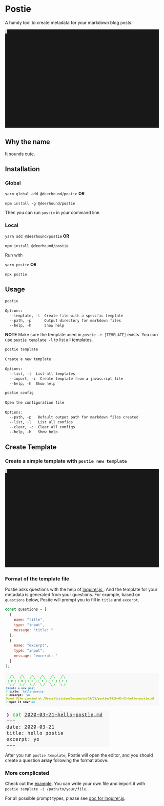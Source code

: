 # Postie

A handy tool to create metadata for your markdown blog posts.

![Demo](./doc/demo.svg)

## Why the name

It sounds cute.

## Installation

### Global

`yarn global add @deerhound/postie` **OR**

`npm install -g @deerhound/postie`

Then you can run `postie` in your command line.

### Local

`yarn add @deerhound/postie` **OR**

`npm install @deerhound/postie`

Run with

`yarn postie` **OR**

`npx postie`

## Usage

```
postie

Options:
  --template, -t  Create file with a specific template
  --path, -p      Output directory for markdown files
  --help, -h      Show help
```

**NOTE** Make sure the template used in `postie -t [TEMPLATE]` exists. You can use `postie template -l` to list all templates.

```
postie template

Create a new template

Options:
  --list, -l  List all templates
  --import, -i  Create template from a javascript file
  --help, -h  Show help
```

```
postie config

Open the configuration file

Options:
  --path, -p   Default output path for markdown files created
  --list, -l   List all configs
  --clear, -c  Clear all configs
  --help, -h   Show help
```

## Create Template

### Create a simple template with `postie new template`

![create-templae](./doc/newtemplate.svg)

### Format of the template file

Postie asks questions with the help of [ Inquirer.js ](https://github.com/sboudrias/inquirer.js/). And the template for your metadata is generated from your questions. For example, based on `questions` below, Postie will prompt you to fill in `title` and `excerpt`.

```javascript
const questions = [
  {
    name: "title",
    type: "input",
    message: "title: "
  },
  {
    name: "excerpt",
    type: "input",
    message: "excerpt: "
  }
];
```

![example](./doc/example.png)

![output](./doc/example-output.png)

After you run `postie template`, Postie will open the editor, and you should create a question **array** following the format above.

### More complicated

Check out the [example](https://github.com/Deerhound579/postie/blob/master/lib/templates/mytemp.js).
You can write your own file and import it with `postie template -i /path/to/your/file`.

For all possible prompt types, please see [doc for Inquirer.js](https://github.com/SBoudrias/Inquirer.js/#prompt-types).
